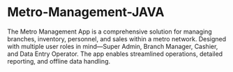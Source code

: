 # Metro-Management-JAVA
The Metro Management App is a comprehensive solution for managing branches, inventory, personnel, and sales within a metro network. Designed with multiple user roles in mind—Super Admin, Branch Manager, Cashier, and Data Entry Operator. The app enables streamlined operations, detailed reporting, and offline data handling.

